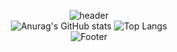 <div align="center">

![header](https://capsule-render.vercel.app/api?type=waving&color=gradient&height=200&section=header&text=SuJin%15Oh&fontSize=70)
  <br>
![Anurag's GitHub stats](https://github-readme-stats.vercel.app/api?username=osjkate&show_icons=true&theme=tokyonight)
![Top Langs](https://github-readme-stats.vercel.app/api/top-langs/?username=osjkate&layout=&theme=tokyonight)
  <br>
![Footer](https://capsule-render.vercel.app/api?type=waving&color=gradient&height=200&section=footer)
</div>
<!--
**osjkate/osjkate** is a ✨ _special_ ✨ repository because its `README.md` (this file) appears on your GitHub profile.

Here are some ideas to get you started:

- 🔭 I’m currently working on ...
- 🌱 I’m currently learning ...
- 👯 I’m looking to collaborate on ...
- 🤔 I’m looking for help with ...
- 💬 Ask me about ...
- 📫 How to reach me: ...
- 😄 Pronouns: ...
- ⚡ Fun fact: ...
-->
